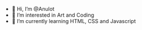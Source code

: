 - 👋 Hi, I’m @Anulot
- 👀 I’m interested in Art and Coding
- 🌱 I’m currently learning HTML, CSS and Javascript

<!---
Anulot/Anulot is a ✨ special ✨ repository because its `README.md` (this file) appears on your GitHub profile.
You can click the Preview link to take a look at your changes.
--->
